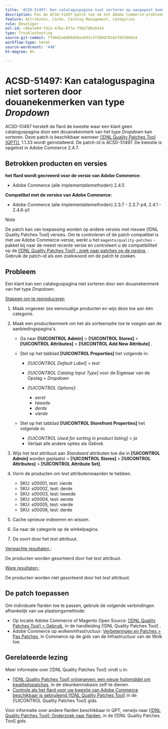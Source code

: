 ```yaml
---
title: 'ACSD-51497: Kan cataloguspagina niet sorteren op aangepast kenmerk van het type Dropdown'
description: Pas de ACSD-51497-patch toe om het Adobe Commerce-probleem op te lossen waarbij een klant een cataloguspagina niet kan sorteren op aangepast kenmerk van het type Dropdown.
feature: Attributes, Cache, Catalog Management, Categories
role: Developer
exl-id: c66a7e04-fd2a-47be-8f7a-7982780a5414
type: Troubleshooting
source-git-commit: 7fdb02a6d89d50ea593c5fd99d78101f89198424
workflow-type: tm+mt
source-wordcount: '448'
ht-degree: 0%

---
```


# ACSD-51497: Kan cataloguspagina niet sorteren door douanekenmerken van type *Dropdown*

ACSD-51497 herstelt de flard de kwestie waar een klant geen cataloguspagina door een douanekenmerk van het type *Dropdown* kan sorteren. Deze patch is beschikbaar wanneer [[!DNL Quality Patches Tool (QPT)] &#x200B;](https://experienceleague.adobe.com/nl/docs/commerce-operations/tools/quality-patches-tool/quality-patches-tool-to-self-serve-quality-patches) 1.1.33 wordt geïnstalleerd. De patch-id is ACSD-51497. De kwestie is opgelost in Adobe Commerce 2.4.7.

## Betrokken producten en versies

**het flard wordt gecreeerd voor de versie van Adobe Commerce:**

* Adobe Commerce (alle implementatiemethoden) 2.4.5

**Compatibel met de versies van Adobe Commerce:**

* Adobe Commerce (alle implementatiemethoden) 2.3.7 - 2.3.7-p4, 2.4.1 - 2.4.6-p1

>[!NOTE]
>
>De patch kan van toepassing worden op andere versies met nieuwe [!DNL Quality Patches Tool] versies. Om te controleren of de patch compatibel is met uw Adobe Commerce-versie, werkt u het `magento/quality-patches` -pakket bij naar de meest recente versie en controleert u de compatibiliteit op de [[!DNL Quality Patches Tool] : zoek naar patches op de pagina &#x200B;](https://experienceleague.adobe.com/tools/commerce-quality-patches/index.html?lang=nl-NL) . Gebruik de patch-id als een zoekwoord om de patch te zoeken.

## Probleem

Een klant kan een cataloguspagina niet sorteren door een douanekenmerk van het type *Dropdown*.

<u> Stappen om te reproduceren </u>

1. Maak ongeveer zes eenvoudige producten en wijs deze toe aan één categorie.
1. Maak een productkenmerk om het als sorteeroptie toe te voegen aan de aanbiedingspagina&#39;s.

   * Ga naar **[!UICONTROL Admin]** > **[!UICONTROL Stores]** > **[!UICONTROL Attributes]** > **[!UICONTROL Add New Attribute]** .
   * Stel op het tabblad **[!UICONTROL Properties]** het volgende in:

      * *[!UICONTROL Default Label]* = *test*
      * *[!UICONTROL Catalog Input Type]* voor de Eigenaar van de Opslag = *Dropdown*
      * *[!UICONTROL Options]*:

         * *eerst*
         * *tweede*
         * *derde*
         * *vierde*

   * Stel op het tabblad **[!UICONTROL Storefront Properties]** het volgende in:

      * *[!UICONTROL Used for sorting in product listing]* = *ja*
      * Verlaat alle andere opties als *Gebrek*.

1. Wijs het *test* attribuut aan *Standaard* attributen toe die in **[!UICONTROL Admin]** worden geplaatst > **[!UICONTROL Stores]** > **[!UICONTROL Attributes]** > **[!UICONTROL Attribute Set]**.
1. Vorm de producten om *test* attributenwaarden te hebben.

   * SKU: s00001, test: vierde
   * SKU: s00002, test: derde
   * SKU: s00003, test: tweede
   * SKU: s00004, test: eerste
   * SKU: s00005, test: vierde
   * SKU: s00006, test: derde

1. Cache opnieuw indexeren en wissen.
1. Ga naar de categorie op de winkelpagina.
1. De soort door het *test* attribuut.

<u> Verwachte resultaten </u>:

De producten worden gesorteerd door het *test* attribuut.

<u> Ware resultaten </u>:

De producten worden niet gesorteerd door het *test* attribuut.

## De patch toepassen

Om individuele flarden toe te passen, gebruik de volgende verbindingen afhankelijk van uw plaatsingsmethode:

* Op locatie Adobe Commerce of Magento Open Source: [[!DNL Quality Patches Tool] > Gebruik &#x200B;](/help/tools/quality-patches-tool/usage.md) in de handleiding [!DNL Quality Patches Tool] .
* Adobe Commerce op wolkeninfrastructuur: [&#x200B; Verbeteringen en Patches > Pas Patches &#x200B;](https://experienceleague.adobe.com/docs/commerce-cloud-service/user-guide/develop/upgrade/apply-patches.html?lang=nl-NL) in Commerce op de gids van de Infrastructuur van de Wolk toe.

## Gerelateerde lezing

Meer informatie over [!DNL Quality Patches Tool] vindt u in:

* [[!DNL Quality Patches Tool]  vrijgegeven: een nieuw hulpmiddel om kwaliteitspatches &#x200B;](https://experienceleague.adobe.com/nl/docs/commerce-operations/tools/quality-patches-tool/quality-patches-tool-to-self-serve-quality-patches) in de steunkennisbasis zelf-te dienen.
* [&#x200B; Controle als het flard voor uw kwestie van Adobe Commerce beschikbaar is gebruikend  [!DNL Quality Patches Tool]](/help/tools/quality-patches-tool/patches-available-in-qpt/check-patch-for-magento-issue-with-magento-quality-patches.md) in de [!UICONTROL Quality Patches Tool] gids.


Voor informatie over andere flarden beschikbaar in QPT, verwijs naar [[!DNL Quality Patches Tool]: Onderzoek naar flarden &#x200B;](https://experienceleague.adobe.com/tools/commerce-quality-patches/index.html?lang=nl-NL) in de [!DNL Quality Patches Tool] gids.
